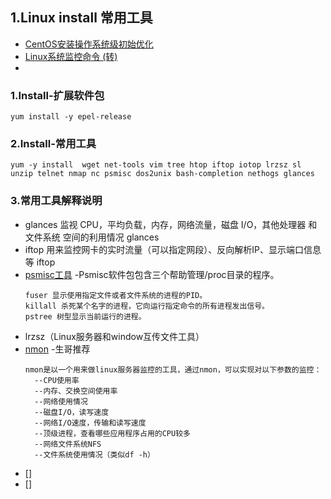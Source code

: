 ## 1.Linux install 常用工具
- [CentOS安装操作系统级初始优化](https://www.cnblogs.com/yinzhengjie/p/10467951.html)
- [Linux系统监控命令 (转)](https://www.cnblogs.com/vicowong/p/11702836.html)
- []()

### 1.Install-扩展软件包
```
yum install -y epel-release
```
### 2.Install-常用工具
```
yum -y install  wget net-tools vim tree htop iftop iotop lrzsz sl unzip telnet nmap nc psmisc dos2unix bash-completion nethogs glances
```

### 3.常用工具解释说明
- glances 监视 CPU，平均负载，内存，网络流量，磁盘 I/O，其他处理器 和 文件系统 空间的利用情况 glances
- iftop 用来监控网卡的实时流量（可以指定网段）、反向解析IP、显示端口信息等 iftop
- [psmisc工具](https://blog.csdn.net/mhpsqyq/article/details/56835496) -Psmisc软件包包含三个帮助管理/proc目录的程序。
    ```
    fuser 显示使用指定文件或者文件系统的进程的PID。
    killall 杀死某个名字的进程，它向运行指定命令的所有进程发出信号。
    pstree 树型显示当前运行的进程。
    ```
- lrzsz（Linux服务器和window互传文件工具）
- [nmon](https://www.cnblogs.com/lijiaman/p/9466614.html)  -生哥推荐
    ```
    nmon是以一个用来做linux服务器监控的工具，通过nmon，可以实现对以下参数的监控：
      --CPU使用率
      --内存、交换空间使用率
      --网络使用情况
      --磁盘I/O，读写速度
      --网络I/O速度，传输和读写速度
      --顶级进程，查看哪些应用程序占用的CPU较多
      --网络文件系统NFS
      --文件系统使用情况（类似df -h）
    ```
- []
- []

